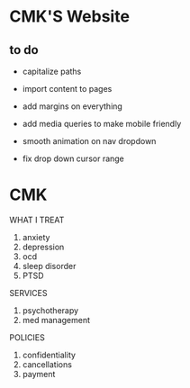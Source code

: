 # CMK'S Website

## to do
- capitalize paths

- import content to pages
- add margins on everything
- add media queries to make mobile friendly
- smooth animation on nav dropdown

- fix drop down cursor range


# CMK

WHAT I TREAT
1. anxiety
2. depression
3. ocd
4. sleep disorder
5. PTSD


SERVICES
1. psychotherapy
2. med management

POLICIES
1. confidentiality
2. cancellations
3. payment